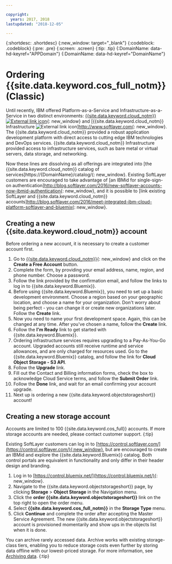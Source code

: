 ```yaml
---

copyright:
  years: 2017, 2018
lastupdated: "2018-12-05"

---
```

{:shortdesc: .shortdesc}
{:new_window: target="_blank"}
{:codeblock: .codeblock}
{:pre: .pre}
{:screen: .screen}
{:tip: .tip}
{:DomainName: data-hd-keyref="APPDomain"}
{:DomainName: data-hd-keyref="DomainName"}


# Ordering {{site.data.keyword.cos_full_notm}} (Classic)

Until recently, IBM offered Platform-as-a-Service and Infrastructure-as-a-Service in two distinct environments: [{{site.data.keyword.cloud_notm}} ![External link icon](../../icons/launch-glyph.svg "External link icon")](https://{DomainName}){: new_window} and [{{site.data.keyword.cloud_notm}} Infrastructure ![External link icon](../../icons/launch-glyph.svg "External link icon")]http://www.softlayer.com{: new_window}. The {{site.data.keyword.cloud_notm}} provided a robust application development platform with direct access to cutting edge IBM technologies and DevOps services. {{site.data.keyword.cloud_notm}} Infrastructure provided access to infrastructure services, such as bare metal or virtual servers, data storage, and networking.

Now these lines are dissolving as all offerings are integrated into [the {{site.data.keyword.cloud_notm}} catalog of services]https://{DomainName}/catalog/{: new_window}. Existing SoftLayer customers are encouraged to take advantage of [an IBMid for single-sign-on authentication]http://blog.softlayer.com/2016/new-softlayer-accounts-now-ibmid-authentication{: new_window}, and it is possible to [link existing SoftLayer and {{site.data.keyword.cloud_notm}} accounts]http://blog.softlayer.com/2016/meet-integrated-ibm-cloud-platform-softlayer-and-bluemix{: new_window}.


## Creating a new {{site.data.keyword.cloud_notm}} account

Before ordering a new account, it is necessary to create a customer account first.

1. Go to [{{site.data.keyword.cloud_notm}}](https://{DomainName}){: new_window} and click on the **Create a Free Account** button.
2. Complete the form, by providing your email address, name, region, and phone number. Choose a password.
3. Follow the link provided by the confirmation email, and follow the links to log in to {{site.data.keyword.Bluemix}}.
4. Before using {{site.data.keyword.Bluemix}}, you need to set up a basic development environment. Choose a region based on your geographic location, and choose a name for your organization. Don't worry about being perfect - you can change it or create new organizations later. Follow the **Create** link.
5. Now you need to name your first development space.  Again, this can be changed at any time.  After you've chosen a name, follow the **Create** link.
6. Follow the **I'm Ready** link to get started with {{site.data.keyword.Bluemix}}.
7. Ordering infrastructure services requires upgrading to a Pay-As-You-Go account. Upgraded accounts still receive runtime and service allowances, and are only charged for resources used. Go to the {{site.data.keyword.Bluemix}} catalog, and follow the link for **Cloud Object Storage - S3 API**.
8. Follow the **Upgrade** link.
9. Fill out the Contact and Billing information forms, check the box to acknowledge Cloud Service terms, and follow the **Submit Order** link.
10. Follow the **Done** link, and wait for an email confirming your account upgrade.
7. Next up is ordering a new {{site.data.keyword.objectstorageshort}} account!


## Creating a new storage account

Accounts are limited to 100 {{site.data.keyword.cos_full}} accounts. If more storage accounts are needed, please contact customer support.
{:tip}

Existing SoftLayer customers can log in to [https://control.softlayer.com/](https://control.softlayer.com/){:new_window}, but are encouraged to create an IBMid and explore the {{site.data.keyword.Bluemix}} catalog. Both control portals are equivalent in functionality and only differ in their header design and branding.
1. Log in to [https://control.bluemix.net/](https://control.bluemix.net/){: new_window}.
2. Navigate to the {{site.data.keyword.objectstorageshort}} page, by clicking **Storage** > **Object Storage** in the Navigation menu.
3. Click the **order {{site.data.keyword.objectstorageshort}}** link on the top right to open the order menu.
4. Select **{{site.data.keyword.cos_full_notm}}** in the **Storage Type** menu.
5. Click **Continue** and complete the order after accepting the Master Service Agreement. The new {{site.data.keyword.objectstorageshort}} account is provisioned momentarily and show ups in the objects list when it is done.

You can archive rarely accessed data. Archive works with existing storage-class tiers, enabling you to reduce storage costs even further by storing data offline with our lowest-priced storage. For more information, see [Archiving data](archiving.html).
{:tip}

